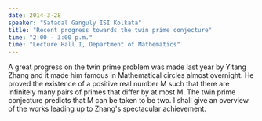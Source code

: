 ```yaml
---
date: 2014-3-28
speaker: "Satadal Ganguly ISI Kolkata"
title: "Recent progress towards the twin prime conjecture"
time: "2:00 - 3:00 p.m." 
time: "Lecture Hall I, Department of Mathematics"
---
```

A great progress on the twin prime problem was made last year by Yitang Zhang and it made him famous in Mathematical circles almost overnight. He proved the existence of a positive real number M such that there are infinitely many pairs of primes that differ by at most M. The twin prime conjecture predicts that M can be taken to be two. I shall give an overview of the works leading up to Zhang's spectacular achievement.

